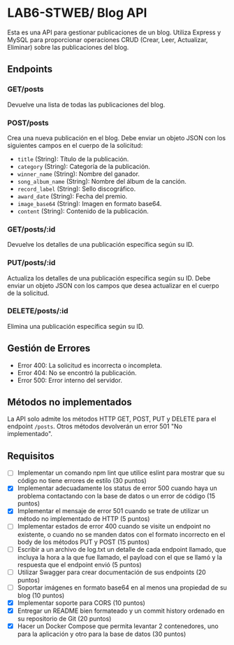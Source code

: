 
# LAB6-STWEB/ Blog API

Esta es una API para gestionar publicaciones de un blog. Utiliza Express y MySQL para proporcionar operaciones CRUD (Crear, Leer, Actualizar, Eliminar) sobre las publicaciones del blog.

## Endpoints

### GET/posts

Devuelve una lista de todas las publicaciones del blog.

### POST/posts

Crea una nueva publicación en el blog. Debe enviar un objeto JSON con los siguientes campos en el cuerpo de la solicitud:

- `title` (String): Título de la publicación.
- `category` (String): Categoría de la publicación.
- `winner_name` (String): Nombre del ganador.
- `song_album_name` (String): Nombre del álbum de la canción.
- `record_label` (String): Sello discográfico.
- `award_date` (String): Fecha del premio.
- `image_base64` (String): Imagen en formato base64.
- `content` (String): Contenido de la publicación.

### GET/posts/:id

Devuelve los detalles de una publicación específica según su ID.

### PUT/posts/:id

Actualiza los detalles de una publicación específica según su ID. Debe enviar un objeto JSON con los campos que desea actualizar en el cuerpo de la solicitud.

### DELETE/posts/:id

Elimina una publicación específica según su ID.

## Gestión de Errores

- Error 400: La solicitud es incorrecta o incompleta.
- Error 404: No se encontró la publicación.
- Error 500: Error interno del servidor.

## Métodos no implementados

La API solo admite los métodos HTTP GET, POST, PUT y DELETE para el endpoint `/posts`. Otros métodos devolverán un error 501 "No implementado".

## Requisitos

- [ ] Implementar un comando npm lint que utilice eslint para mostrar que su código no tiene errores de estilo (30 puntos)
- [X] Implementar adecuadamente los status de error 500 cuando haya un problema contactando con la base de datos o un error de código (15 puntos)
- [X] Implementar el mensaje de error 501 cuando se trate de utilizar un método no implementado de HTTP (5 puntos)
- [ ] Implementar estados de error 400 cuando se visite un endpoint no existente, o cuando no se manden datos con el formato incorrecto en el body de los métodos PUT y POST (15 puntos)
- [ ] Escribir a un archivo de log.txt un detalle de cada endpoint llamado, que incluya la hora a la que fue llamado, el payload con el que se llamó y la respuesta que el endpoint envió (5 puntos)
- [ ] Utilizar Swagger para crear documentación de sus endpoints (20 puntos)
- [ ] Soportar imágenes en formato base64 en al menos una propiedad de su blog (10 puntos)
- [X] Implementar soporte para CORS (10 puntos)
- [X] Entregar un README bien formateado y un commit history ordenado en su repositorio de Git (20 puntos)
- [X] Hacer un Docker Compose que permita levantar 2 contenedores, uno para la aplicación y otro para la base de datos (30 puntos)
